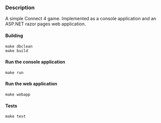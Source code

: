 ### Description
A simple Connect 4 game.
Implemented as a console application and an ASP&#8203;.NET razor pages web application.

#### Building
```
make dbclean
make build
```

#### Run the console application
```
make run
```

#### Run the web application
```
make webapp
```

#### Tests
```
make test
```

